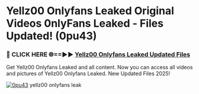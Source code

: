 # Yellz00 Onlyfans Leaked Original Videos 0nlyFans Leaked - Files Updated! (0pu43)

<h3>🔴 CLICK HERE 🌐==►► <a href="https://tinyurl.com/2jnfzry5" rel="nofollow">Yellz00 Onlyfans Leaked Updated Files</a></h3>

Get Yellz00 Onlyfans Leaked and all content. Now you can access all videos and pictures of Yellz00 Onlyfans Leaked. New Updated Files 2025!

[![0pu43](https://i.imgur.com/GyGTBgg.gif)](https://tinyurl.com/2jnfzry5)
yellz00 onlyfans leak